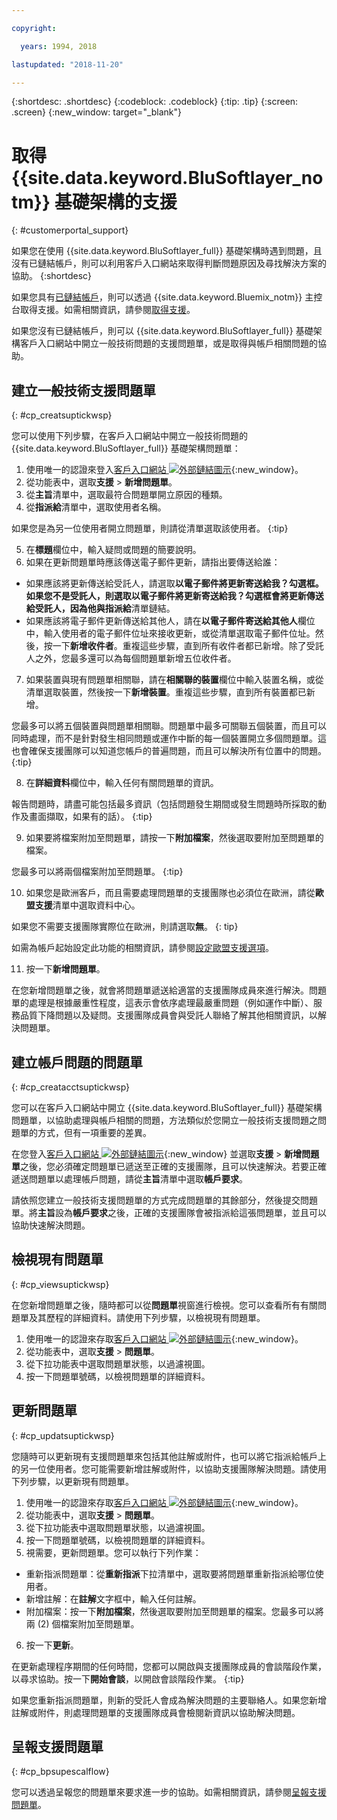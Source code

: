 ```yaml
---

copyright:

  years: 1994, 2018

lastupdated: "2018-11-20"

---
```


{:shortdesc: .shortdesc}
{:codeblock: .codeblock}
{:tip: .tip}
{:screen: .screen}
{:new_window: target="_blank"}


# 取得 {{site.data.keyword.BluSoftlayer_notm}} 基礎架構的支援
{: #customerportal_support}

如果您在使用 {{site.data.keyword.BluSoftlayer_full}} 基礎架構時遇到問題，且沒有已鏈結帳戶，則可以利用客戶入口網站來取得判斷問題原因及尋找解決方案的協助。
{:shortdesc}

如果您具有[已鏈結帳戶](/docs/account?topic=account-link_customer_accounts#link_customer_accounts)，則可以透過 {{site.data.keyword.Bluemix_notm}} 主控台取得支援。如需相關資訊，請參閱[取得支援](/docs/get-support?topic=get-support-getting-customer-support#getting-customer-support)。

如果您沒有已鏈結帳戶，則可以 {{site.data.keyword.BluSoftlayer_full}} 基礎架構客戶入口網站中開立一般技術問題的支援問題單，或是取得與帳戶相關問題的協助。

## 建立一般技術支援問題單
{: #cp_creatsuptickwsp}

您可以使用下列步驟，在客戶入口網站中開立一般技術問題的 {{site.data.keyword.BluSoftlayer_full}} 基礎架構問題單：

1. 使用唯一的認證來登入[客戶入口網站 ![外部鏈結圖示](../icons/launch-glyph.svg)](https://control.softlayer.com/){:new_window}。
2. 從功能表中，選取**支援** > **新增問題單**。
3. 從**主旨**清單中，選取最符合問題單開立原因的種類。
4. 從**指派給**清單中，選取使用者名稱。<br/>

  如果您是為另一位使用者開立問題單，則請從清單選取該使用者。
  {:tip}

5. 在**標題**欄位中，輸入疑問或問題的簡要說明。
6. 如果在更新問題單時應該傳送電子郵件更新，請指出要傳送給誰：
  * 如果應該將更新傳送給受託人，請選取**以電子郵件將更新寄送給我？**勾選框。如果您不是受託人，則選取**以電子郵件將更新寄送給我？**勾選框會將更新傳送給受託人，因為他與**指派給**清單鏈結。
  * 如果應該將電子郵件更新傳送給其他人，請在**以電子郵件寄送給其他人**欄位中，輸入使用者的電子郵件位址來接收更新，或從清單選取電子郵件位址。然後，按一下**新增收件者**。重複這些步驟，直到所有收件者都已新增。除了受託人之外，您最多還可以為每個問題單新增五位收件者。
7. 如果裝置與現有問題單相關聯，請在**相關聯的裝置**欄位中輸入裝置名稱，或從清單選取裝置，然後按一下**新增裝置**。重複這些步驟，直到所有裝置都已新增。

  您最多可以將五個裝置與問題單相關聯。問題單中最多可關聯五個裝置，而且可以同時處理，而不是針對發生相同問題或運作中斷的每一個裝置開立多個問題單。這也會確保支援團隊可以知道您帳戶的普遍問題，而且可以解決所有位置中的問題。
  {:tip}

8. 在**詳細資料**欄位中，輸入任何有關問題單的資訊。

  報告問題時，請盡可能包括最多資訊（包括問題發生期間或發生問題時所採取的動作及畫面擷取，如果有的話）。
  {:tip}

9. 如果要將檔案附加至問題單，請按一下**附加檔案**，然後選取要附加至問題單的檔案。

  您最多可以將兩個檔案附加至問題單。
  {:tip}

10. 如果您是歐洲客戶，而且需要處理問題單的支援團隊也必須位在歐洲，請從**歐盟支援**清單中選取資料中心。

  如果您不需要支援團隊實際位在歐洲，則請選取**無**。
  {: tip}

  如需為帳戶起始設定此功能的相關資訊，請參閱[設定歐盟支援選項](/docs/customer-portal?topic=customer-portal-cp_seteusupported#cp_seteusupported)。

11. 按一下**新增問題單**。

在您新增問題單之後，就會將問題單遞送給適當的支援團隊成員來進行解決。問題單的處理是根據嚴重性程度，這表示會依序處理最嚴重問題（例如運作中斷）、服務品質下降問題以及疑問。支援團隊成員會與受託人聯絡了解其他相關資訊，以解決問題單。

## 建立帳戶問題的問題單
{: #cp_creatacctsuptickwsp}

您可以在客戶入口網站中開立 {{site.data.keyword.BluSoftlayer_full}} 基礎架構問題單，以協助處理與帳戶相關的問題，方法類似於您開立一般技術支援問題之問題單的方式，但有一項重要的差異。  

在您登入[客戶入口網站 ![外部鏈結圖示](../icons/launch-glyph.svg)](https://control.softlayer.com/){:new_window} 並選取**支援** > **新增問題單**之後，您必須確定問題單已遞送至正確的支援團隊，且可以快速解決。若要正確遞送問題單以處理帳戶問題，請從**主旨**清單中選取**帳戶要求**。

請依照您建立一般技術支援問題單的方式完成問題單的其餘部分，然後提交問題單。將**主旨**設為**帳戶要求**之後，正確的支援團隊會被指派給這張問題單，並且可以協助快速解決問題。

## 檢視現有問題單
{: #cp_viewsuptickwsp}

在您新增問題單之後，隨時都可以從**問題單**視窗進行檢視。您可以查看所有有關問題單及其歷程的詳細資料。請使用下列步驟，以檢視現有問題單。

1. 使用唯一的認證來存取[客戶入口網站 ![外部鏈結圖示](../icons/launch-glyph.svg)](https://control.softlayer.com/){:new_window}。
2. 從功能表中，選取**支援** > **問題單**。
3. 從下拉功能表中選取問題單狀態，以過濾視圖。
4. 按一下問題單號碼，以檢視問題單的詳細資料。

## 更新問題單
{: #cp_updatsuptickwsp}

您隨時可以更新現有支援問題單來包括其他註解或附件，也可以將它指派給帳戶上的另一位使用者。您可能需要新增註解或附件，以協助支援團隊解決問題。請使用下列步驟，以更新現有問題單。

1. 使用唯一的認證來存取[客戶入口網站 ![外部鏈結圖示](../icons/launch-glyph.svg)](https://control.softlayer.com/){:new_window}。
2. 從功能表中，選取**支援** > **問題單**。
3. 從下拉功能表中選取問題單狀態，以過濾視圖。
4. 按一下問題單號碼，以檢視問題單的詳細資料。
5. 視需要，更新問題單。您可以執行下列作業：
  * 重新指派問題單：從**重新指派**下拉清單中，選取要將問題單重新指派給哪位使用者。   
  * 新增註解：在**註解**文字框中，輸入任何註解。
  * 附加檔案：按一下**附加檔案**，然後選取要附加至問題單的檔案。您最多可以將兩 (2) 個檔案附加至問題單。
6. 按一下**更新**。

  在更新處理程序期間的任何時間，您都可以開啟與支援團隊成員的會談階段作業，以尋求協助。按一下**開始會談**，以開啟會談階段作業。
  {:tip}

如果您重新指派問題單，則新的受託人會成為解決問題的主要聯絡人。如果您新增註解或附件，則處理問題單的支援團隊成員會檢閱新資訊以協助解決問題。

## 呈報支援問題單
{: #cp_bpsupescalflow}

您可以透過呈報您的問題單來要求進一步的協助。如需相關資訊，請參閱[呈報支援問題單](/docs/get-support?topic=get-support-escalation#escalation)。
